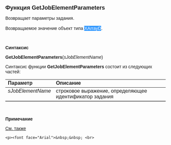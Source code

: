<html>
<head>
<title>GetJobElementParameters</title>
    <style type="text/css">
        .style1
        {
            font-family: Arial;
        }
    </style>
</head>

<body>

<p><strong><font size="4" face="Arial">Функция GetJobElementParameters</font></strong></p>

<p class="label"><font face="Arial">Возвращает параметры задания.<br>
<br>
Возвращаемое значение объект типа <font color="#ffffff" 
        style="BACKGROUND-COLOR: #3399ff">XArrayD</font>.</font></p>

<p class="label">&nbsp;</p>

<p class="label"><font face="Arial"><b>Синтаксис</b></font></p>

<p><span class="style1"><strong>GetJobElementParameters</strong></span><font face="Arial">(<em>sJobElementName</em>)</font></p>

<p><font face="Arial">Синтаксис функции <span class="style1"><strong>
    GetJobElementParameters </strong></span>состоит из следующих частей:</font></p>

<table border="1" cellPadding="5" cols="2" frame="below" rules="rows">
<TBODY>
  <tr vAlign="top">
    <td class="label" width="29%"><font face="Arial"><b>Параметр</b></font></td>
    <td class="label" width="71%"><font face="Arial"><strong>Описание</strong></font></td>
  </tr>
  <tr vAlign="top">
    <td width="29%"><font face="Arial"><em>sJobElementName</em></font></td>
    <td width="71%"><font face="Arial">строковое выражение, определяющее идентификатор 
        задания</font></td>
  </tr>
</TBODY>
</table>

<p class="label"><br>
</p>

<p class="label"><font face="Arial"><b>Примечание</b></font></p>

<p class="label"><a href="../../functions.html"><font face="Arial">См. 
также</font></a></p>

    <p><font face="Arial">&nbsp;&nbsp; <br>
</font></p>
</body>
</html>
